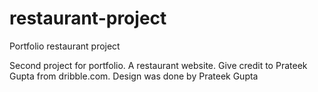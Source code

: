 # restaurant-project
Portfolio restaurant project

Second project for portfolio. A restaurant website. Give credit to Prateek Gupta from dribble.com. Design was done by Prateek Gupta
